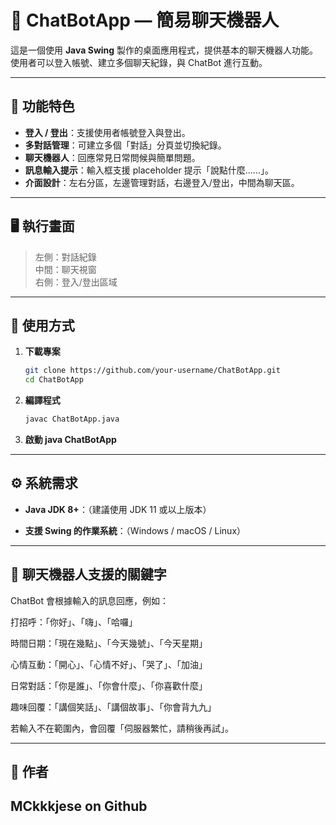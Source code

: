 # 💬 ChatBotApp — 簡易聊天機器人

這是一個使用 **Java Swing** 製作的桌面應用程式，提供基本的聊天機器人功能。  
使用者可以登入帳號、建立多個聊天紀錄，與 ChatBot 進行互動。

---

## 📌 功能特色

- **登入 / 登出**：支援使用者帳號登入與登出。
- **多對話管理**：可建立多個「對話」分頁並切換紀錄。
- **聊天機器人**：回應常見日常問候與簡單問題。
- **訊息輸入提示**：輸入框支援 placeholder 提示「說點什麼......」。
- **介面設計**：左右分區，左邊管理對話，右邊登入/登出，中間為聊天區。

---

## 🖥️ 執行畫面

> 左側：對話紀錄  
> 中間：聊天視窗  
> 右側：登入/登出區域  

---

## 🚀 使用方式

1. **下載專案**
   ```bash
   git clone https://github.com/your-username/ChatBotApp.git
   cd ChatBotApp

2. **編譯程式**
   ```bash
   javac ChatBotApp.java

3. **啟動 java ChatBotApp**


---

## ⚙️ 系統需求

- **Java JDK 8+**：（建議使用 JDK 11 或以上版本）

- **支援 Swing 的作業系統**：（Windows / macOS / Linux）


---
## 🤖 聊天機器人支援的關鍵字

ChatBot 會根據輸入的訊息回應，例如：

打招呼：「你好」、「嗨」、「哈囉」

時間日期：「現在幾點」、「今天幾號」、「今天星期」

心情互動：「開心」、「心情不好」、「哭了」、「加油」

日常對話：「你是誰」、「你會什麼」、「你喜歡什麼」

趣味回覆：「講個笑話」、「講個故事」、「你會背九九」

若輸入不在範圍內，會回覆「伺服器繁忙，請稍後再試」。

---

## 📝 作者

## MCkkkjese on Github



